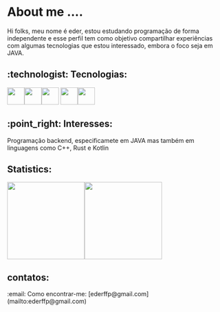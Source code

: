 <h1> About me .... </h1>

<p> Hi folks, meu nome é eder, estou estudando programação de forma independente e esse perfil tem como objetivo compartilhar experiências com algumas tecnologias que estou interessado, embora o foco seja em JAVA.</p>

<h2>:technologist: Tecnologias: </h2>
 
<img src="https://cdn.jsdelivr.net/gh/devicons/devicon/icons/git/git-original.svg" width="40" height="40"/><img src="https://cdn.jsdelivr.net/gh/devicons/devicon/icons/cplusplus/cplusplus-original.svg" width="40" height="40"/><img src="https://cdn.jsdelivr.net/gh/devicons/devicon/icons/java/java-original-wordmark.svg" width="40" height="40"/> <img src="https://cdn.jsdelivr.net/gh/devicons/devicon/icons/kotlin/kotlin-original-wordmark.svg" width="40" height="40"/><img src="https://cdn.jsdelivr.net/gh/devicons/devicon/icons/rust/rust-original.svg" width="40" height="40"/>

<h2>:point_right: Interesses: </h2> 
  
<p> Programação backend, especificamete em JAVA mas também em linguagens como C++, Rust e Kotlin </p>
 
<h2> Statistics: </h2> 

<div>
<img height="180em" src="https://github-readme-stats.vercel.app/api?username=ederffp&show_icons=true&theme=dark"/><img height="180em" src="https://github-readme-stats.vercel.app/api/top-langs/?username=ederffp&layout=compact&theme=dark"/>
</div>


<h2> contatos: </h2>
:email: Como encontrar-me: [ederffp@gmail.com](mailto:ederffp@gmail.com)
